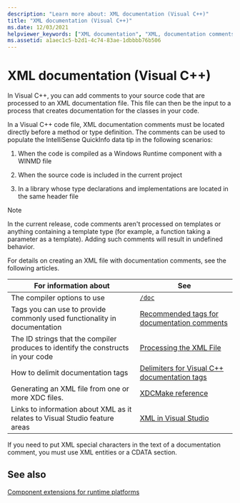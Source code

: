 ```yaml
---
description: "Learn more about: XML documentation (Visual C++)"
title: "XML documentation (Visual C++)"
ms.date: 12/03/2021
helpviewer_keywords: ["XML documentation", "XML, documentation comments in source code", "comments, C++ source code files", "/// delimiter for C++ documentation"]
ms.assetid: a1aec1c5-b2d1-4c74-83ae-1dbbbb76b506
---
```

# XML documentation (Visual C++)

In Visual C++, you can add comments to your source code that are processed to an XML documentation file. This file can then be the input to a process that creates documentation for the classes in your code.

In a Visual C++ code file, XML documentation comments must be located directly before a method or type definition. The comments can be used to populate the IntelliSense QuickInfo data tip in the following scenarios:

1. When the code is compiled as a Windows Runtime component with a WINMD file

1. When the source code is included in the current project

1. In a library whose type declarations and implementations are located in the same header file

> [!NOTE]
> In the current release, code comments aren't processed on templates or anything containing a template type (for example, a function taking a parameter as a template). Adding such comments will result in undefined behavior.

For details on creating an XML file with documentation comments, see the following articles.

| For information about | See |
|--|--|
| The compiler options to use | [`/doc`](doc-process-documentation-comments-c-cpp.md) |
| Tags you can use to provide commonly used functionality in documentation | [Recommended tags for documentation comments](recommended-tags-for-documentation-comments-visual-cpp.md) |
| The ID strings that the compiler produces to identify the constructs in your code | [Processing the XML File](dot-xml-file-processing.md) |
| How to delimit documentation tags | [Delimiters for Visual C++ documentation tags](delimiters-for-visual-cpp-documentation-tags.md) |
| Generating an XML file from one or more XDC files. | [XDCMake reference](xdcmake-reference.md) |
| Links to information about XML as it relates to Visual Studio feature areas | [XML in Visual Studio](/visualstudio/xml-tools/xml-tools-in-visual-studio) |

If you need to put XML special characters in the text of a documentation comment, you must use XML entities or a CDATA section.

## See also

[Component extensions for runtime platforms](../../extensions/component-extensions-for-runtime-platforms.md)
